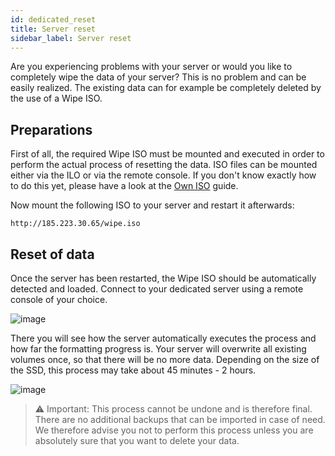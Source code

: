 ```yaml
---
id: dedicated_reset
title: Server reset
sidebar_label: Server reset
---
```




Are you experiencing problems with your server or would you like to completely wipe the data of your server? This is no problem and can be easily realized. The existing data can for example be completely deleted by the use of a Wipe ISO. 



## Preparations

First of all, the required Wipe ISO must be mounted and executed in order to perform the actual process of resetting the data. ISO files can be mounted either via the ILO or via the remote console. If you don't know exactly how to do this yet, please have a look at the [Own ISO](dedicated_iso) guide. 

Now mount the following ISO to your server and restart it afterwards:


```
http://185.223.30.65/wipe.iso
```



## Reset of data

Once the server has been restarted, the Wipe ISO should be automatically detected and loaded. Connect to your dedicated server using a remote console of your choice.

![image](https://user-images.githubusercontent.com/26007280/217034014-ae5b5477-7ac8-4f67-ba6c-3c8e419ad621.png)



There you will see how the server automatically executes the process and how far the formatting progress is. Your server will overwrite all existing volumes once, so that there will be no more data. Depending on the size of the SSD, this process may take about 45 minutes - 2 hours.

![image](https://user-images.githubusercontent.com/13604413/159174333-ef109e7e-2e79-4201-81cf-b33301c4d0b7.png)



> ⚠️ Important: This process cannot be undone and is therefore final. There are no additional backups that can be imported in case of need. We therefore advise you not to perform this process unless you are absolutely sure that you want to delete your data. 
